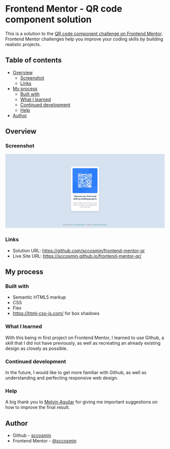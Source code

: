 # Frontend Mentor - QR code component solution

This is a solution to the [QR code component challenge on Frontend Mentor](https://www.frontendmentor.io/challenges/qr-code-component-iux_sIO_H). Frontend Mentor challenges help you improve your coding skills by building realistic projects. 

## Table of contents

- [Overview](#overview)
  - [Screenshot](#screenshot)
  - [Links](#links)
- [My process](#my-process)
  - [Built with](#built-with)
  - [What I learned](#what-i-learned)
  - [Continued development](#continued-development)
  - [Help](#help)
- [Author](#author)

## Overview

### Screenshot

![My design](./screenshot.jpeg)

### Links

- Solution URL: https://github.com/sccosmin/frontend-mentor-qr
- Live Site URL: https://sccosmin.github.io/frontend-mentor-qr/

## My process

### Built with

- Semantic HTML5 markup
- CSS 
- Flex
- https://html-css-js.com/ for box shadows

### What I learned

With this being m first project on Frontend Mentor, I learned to use Github, a skill that I did not have previously, as well as recreating an already existing design as closely as possible.

### Continued development

In the future, I would like to get more familiar with Github, as well as understanding and perfecting responsive web design.

### Help

A big thank you to [Melvin Aguilar](https://www.frontendmentor.io/profile/MelvinAguilar) for giving me important suggestions on how to improve the final result.

## Author

- Github - [sccosmin](https://github.com/sccosmin)
- Frontend Mentor - [@sccosmin](https://www.frontendmentor.io/profile/sccosmin)